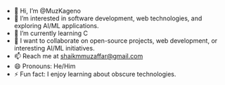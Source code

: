 - 👋 Hi, I’m @MuzKageno
- 👀 I’m interested in software development, web technologies, and exploring AI/ML applications.
- 🌱 I’m currently learning C
- 💞️ I want to collaborate on open-source projects, web development, or interesting AI/ML initiatives.
- 📫 Reach me at shaikmmuzaffar@gmail.com
- 😄 Pronouns: He/Him
- ⚡ Fun fact: I enjoy learning about obscure technologies.

<!---
MuzKageno/MuzKageno is a ✨ special ✨ repository because its `README.md` (this file) appears on your GitHub profile.
You can click the Preview link to take a look at your changes.
--->
